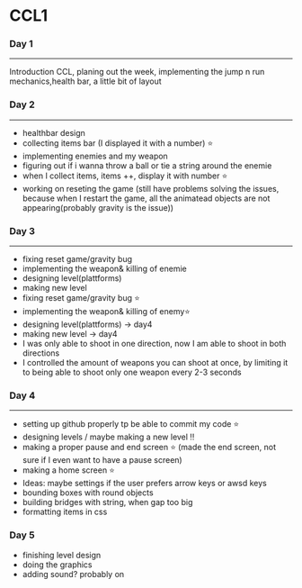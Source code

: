 # CCL1
### Day 1 

******************

Introduction CCL, planing out the week, implementing the jump n run mechanics,health bar, a little bit of layout

### Day 2

******************

- healthbar design
- collecting items bar (I displayed it with a number) ⭐️
- implementing enemies and my weapon 
- figuring out if i wanna throw a ball or tie a string around the enemie 
- when I collect items, items ++, display it with number ⭐️
- working on reseting the game (still have problems solving the issues, because when I restart the game, all the animatead objects are not appearing(probably gravity is the issue))

### Day 3 
 *******************

- fixing reset game/gravity bug 
- implementing the weapon& killing of enemie
- designing level(plattforms)
- making new level 
- fixing reset game/gravity bug ⭐️
- implementing the weapon& killing of enemy⭐️
- designing level(plattforms) -> day4
- making new level -> day4
- I was only able to shoot in one direction, now I am able to shoot in both directions 
- I controlled the amount of weapons you can shoot at once, by limiting it to being able to shoot only one weapon every 2-3 seconds
### Day 4
**************************
- setting up github properly tp be able to commit my code ⭐️
- designing levels / maybe making a new level ‼️
- making a proper pause and end screen ⭐️ (made the end screen, not sure if I even want to have a pause screen)
- making a home screen ⭐️
- Ideas: maybe settings if the user prefers arrow keys or awsd keys 
- bounding boxes with round objects 
- building bridges with string, when gap too big 
- formatting items in css
### Day 5 
- finishing level design 
- doing the graphics 
- adding sound? probably on 


